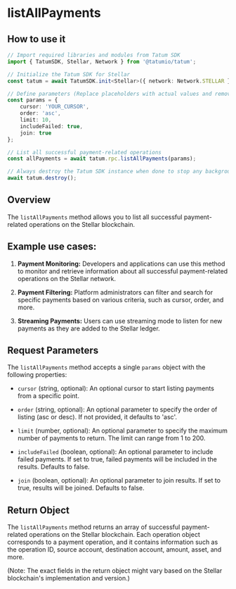# listAllPayments

## How to use it

```typescript
// Import required libraries and modules from Tatum SDK
import { TatumSDK, Stellar, Network } from '@tatumio/tatum';

// Initialize the Tatum SDK for Stellar
const tatum = await TatumSDK.init<Stellar>({ network: Network.STELLAR });

// Define parameters (Replace placeholders with actual values and remove redundant)
const params = {
    cursor: 'YOUR_CURSOR',
    order: 'asc',
    limit: 10,
    includeFailed: true,
    join: true
};

// List all successful payment-related operations
const allPayments = await tatum.rpc.listAllPayments(params);

// Always destroy the Tatum SDK instance when done to stop any background processes
await tatum.destroy();
```

## Overview

The `listAllPayments` method allows you to list all successful payment-related operations on the Stellar blockchain.

## Example use cases:

1. **Payment Monitoring:**
   Developers and applications can use this method to monitor and retrieve information about all successful payment-related operations on the Stellar network.

2. **Payment Filtering:**
   Platform administrators can filter and search for specific payments based on various criteria, such as cursor, order, and more.

3. **Streaming Payments:**
   Users can use streaming mode to listen for new payments as they are added to the Stellar ledger.

## Request Parameters

The `listAllPayments` method accepts a single `params` object with the following properties:

- `cursor` (string, optional):
  An optional cursor to start listing payments from a specific point.

- `order` (string, optional):
  An optional parameter to specify the order of listing (asc or desc). If not provided, it defaults to 'asc'.

- `limit` (number, optional):
  An optional parameter to specify the maximum number of payments to return. The limit can range from 1 to 200.

- `includeFailed` (boolean, optional):
  An optional parameter to include failed payments. If set to true, failed payments will be included in the results. Defaults to false.

- `join` (boolean, optional):
  An optional parameter to join results. If set to true, results will be joined. Defaults to false.

## Return Object

The `listAllPayments` method returns an array of successful payment-related operations on the Stellar blockchain. Each operation object corresponds to a payment operation, and it contains information such as the operation ID, source account, destination account, amount, asset, and more.

(Note: The exact fields in the return object might vary based on the Stellar blockchain's implementation and version.)
